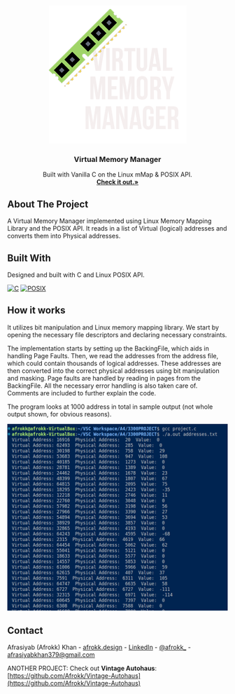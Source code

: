 <br/>
<div align="center">
  <a href="https://github.com/Afrokk/Virtual-Memory-Manager">
    <img src="images/clip.png" alt="Logo" width="315" height="315">
  </a>

  <h3 align="center">Virtual Memory Manager</h3>

  <p align="center">
    Built with Vanilla C on the Linux mMap & POSIX API.
    <br />
    <a href="https://github.com/Afrokk/Virtual-Memory-Manager" target="_blank"><strong>Check it out.»</strong></a>
    <br />
  </p>
</div>

## About The Project

A Virtual Memory Manager implemented using Linux Memory Mapping Library and the POSIX API. It reads in a list of Virtual (logical) addresses and converts them into Physical addresses.

## Built With

Designed and built with C and Linux POSIX API. 

[![C][C.com]][C-url]
[![POSIX][POSIX.com]][POSIX-url]

## How it works
It utilizes bit manipulation and Linux memory mapping library. We start by opening the necessary file descriptors and declaring necessary constraints. 

The implementation starts by setting up the BackingFile, which aids in handling Page Faults. Then, we read the addresses from the address file, which could contain thousands of logical addresses. These addresses are then converted into the correct physical addresses using bit manipulation and masking. Page faults are handled by reading in pages from the BackingFile. All the necessary error handling is also taken care of. Comments are included to further explain the code. 

The program looks at 1000 address in total in sample output (not whole output shown, for obvious reasons). 

<p align="center">
  <img src="https://raw.githubusercontent.com/Afrokk/Virtual-Memory-Manager/main/images/image.png">
</p>

## Contact

Afrasiyab (Afrokk) Khan -  [afrokk.design](https://afrokk.design/home) - [LinkedIn](https://www.linkedin.com/in/afrasiyab-k/) - [@afrokk_](https://www.instagram.com/afrokk_/) - afrasiyabkhan379@gmail.com

ANOTHER PROJECT: Check out <strong>Vintage Autohaus</strong>: [https://github.com/Afrokk/Vintage-Autohaus](https://github.com/Afrokk/Vintage-Autohaus)

[product-screenshot]: images/clip.png
[C.com]: https://img.shields.io/badge/c-%2300599C.svg?style=for-the-badge&logo=c&logoColor=white
[C-url]: https://en.wikipedia.org/wiki/C_(programming_language)
[POSIX.com]: https://img.shields.io/badge/mMap-POSIX-blue
[POSIX-url]: https://en.wikipedia.org/wiki/POSIX
